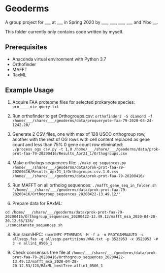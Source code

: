 # Geoderms

A group project for \_\_\_ at \_\_\_ in Spring 2020 by \_\_\_, \_\_\_, \_\_\_, \_\_\_ and Yibo \_\_.

This folder currently only contains code written by myself.

## Prerequisites

* Anaconda virtual environment with Python 3.7
* Orthofinder
* MAFFT
* RaxML

## Example Usage

1. Acquire FAA proteome files for selected prokaryote species: `pro_____ote query.txt`

2. Run orthofinder to get Orthogroups.csv: `orthofinder2 -S diamond -f /home/___/share/___/geoderms/data/proqueryote-faa-79-2020-04-24-1242.20/`

3. Generate 2 CSV files, one with max of 128 USCO orthogroup row, another with the rest of OG rows with cell content replaced as gene count and less than 75% 0 gene count row eliminated: `./process_ogs_csv.py -t 1.0 /home/___/share/___/geoderms/data/prok-prot-faa-79-20200416/Results_Apr21_1/Orthogroups.csv`

5. Make orthologs sequences file: `./make_og_sequences.py /home/___/share/___/geoderms/data/prok-prot-faa-79-20200416/Results_Apr21_1/Orthogroups.csv.1.0.csv /home/___/share/___/geoderms/data/prok-prot-faa-79-20200416/`

6. Run MAFFT on all ortholog sequences: `./mafft_gene_seq_in_folder.sh "/home/___/share/___/geoderms/data/prok-prot-faa-79-20200416/Orthogroup_sequences_20200422-13.49.12/"`

7. Prepare data for RAxML:
```
cd /home/___/share/___/geoderms/data/prok-prot-faa-79-20200416/Orthogroup_sequences_20200422-13.49.12/mafft_msa_2020-04-28-20.12.53/128/
./concatenate_sequences.sh
```

8. Run raxmlHPC: `raxmlHPC-PTHREADS -M -f a -m PROTGAMMAAUTO -s allseqs.fas -q allseqs.partitions.WAG.txt -p 3523953 -x 3523953 -# 3 -n allin1_0506_1`

9. Check consensus tree file at `/home/___/share/___/geoderms/data/prok-prot-faa-79-20200416/Orthogroup_sequences_20200422-13.49.12/mafft_msa_2020-04-28-20.12.53/128/RAxML_bestTree.allin1_0506_1`